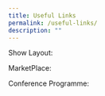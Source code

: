 ```yaml
---
title: Useful Links
permalink: /useful-links/
description: ""
---
```

Show Layout:

MarketPlace: 

Conference Programme:


